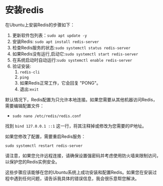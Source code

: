 # 安装redis

在Ubuntu上安装Redis的步骤如下：

1. 更新软件包列表：`sudo apt update -y`
2. 安装Redis: `sudo apt install redis-server`
3. 检查Redis服务的状态:`sudo systemctl status redis-server`
4. 如果Redis没有运行,启动它:`sudo systemctl start redis-server`
5. 在系统启动时自动运行:`sudo systemctl enable redis-server`
6. 验证安装:
   1. `redis-cli`
   2. `ping`
   3. 如果Redis正常工作，它会回复 "PONG"。
   4. 退出:`exit`

默认情况下，Redis配置为只允许本地连接。如果您需要从其他机器访问Redis，需要编辑配置文件：
   - `sudo nano /etc/redis/redis.conf`

找到 `bind 127.0.0.1 ::1` 这一行，将其注释掉或修改为您需要的IP地址。

如果您修改了配置，需要重启Redis服务：

`sudo systemctl restart redis-server`

请注意，如果您允许远程连接，请确保设置强密码并考虑使用防火墙来限制访问，以保护您的Redis实例安全。

这些步骤应该能够在您的Ubuntu系统上成功安装和配置Redis。如果您在安装过程中遇到任何问题，请告诉我具体的错误信息，我会很乐意帮您解决。
